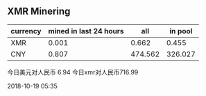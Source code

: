 ## XMR Minering

|currency|mined in last 24 hours|all|in pool|
|---|---|---|---|
|XMR|0.001|0.662|0.455|
|CNY|0.807|474.562|326.027|

今日美元对人民币 6.94	今日xmr对人民币716.99


2018-10-19 05:35